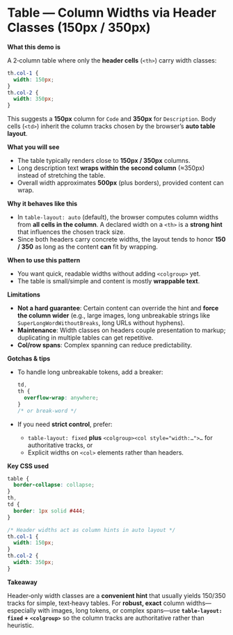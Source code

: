 # Table — Column Widths via Header Classes (150px / 350px)

**What this demo is**

A 2‑column table where only the **header cells** (`<th>`) carry width classes:

```css
th.col-1 {
  width: 150px;
}
th.col-2 {
  width: 350px;
}
```

This suggests a **150px** column for `Code` and **350px** for `Description`. Body cells (`<td>`) inherit the column tracks chosen by the browser’s **auto table layout**.

**What you will see**

- The table typically renders close to **150px / 350px** columns.
- Long description text **wraps within the second column** (≈350px) instead of stretching the table.
- Overall width approximates **500px** (plus borders), provided content can wrap.

**Why it behaves like this**

- In `table-layout: auto` (default), the browser computes column widths from **all cells in the column**. A declared width on a `<th>` is a **strong hint** that influences the chosen track size.
- Since both headers carry concrete widths, the layout tends to honor **150 / 350** as long as the content **can** fit by wrapping.

**When to use this pattern**

- You want quick, readable widths without adding `<colgroup>` yet.
- The table is small/simple and content is mostly **wrappable text**.

**Limitations**

- **Not a hard guarantee**: Certain content can override the hint and **force the column wider** (e.g., large images, long unbreakable strings like `SuperLongWordWithoutBreaks`, long URLs without hyphens).
- **Maintenance**: Width classes on headers couple presentation to markup; duplicating in multiple tables can get repetitive.
- **Col/row spans**: Complex spanning can reduce predictability.

**Gotchas & tips**

- To handle long unbreakable tokens, add a breaker:

  ```css
  td,
  th {
    overflow-wrap: anywhere;
  }
  /* or break-word */
  ```

- If you need **strict control**, prefer:

  - `table-layout: fixed` **plus** `<colgroup><col style="width:…">…` for authoritative tracks, or
  - Explicit widths on `<col>` elements rather than headers.

**Key CSS used**

```css
table {
  border-collapse: collapse;
}
th,
td {
  border: 1px solid #444;
}

/* Header widths act as column hints in auto layout */
th.col-1 {
  width: 150px;
}
th.col-2 {
  width: 350px;
}
```

**Takeaway**

Header‑only width classes are a **convenient hint** that usually yields 150/350 tracks for simple, text‑heavy tables. For **robust, exact** column widths—especially with images, long tokens, or complex spans—use **`table-layout: fixed` + `<colgroup>`** so the column tracks are authoritative rather than heuristic.

